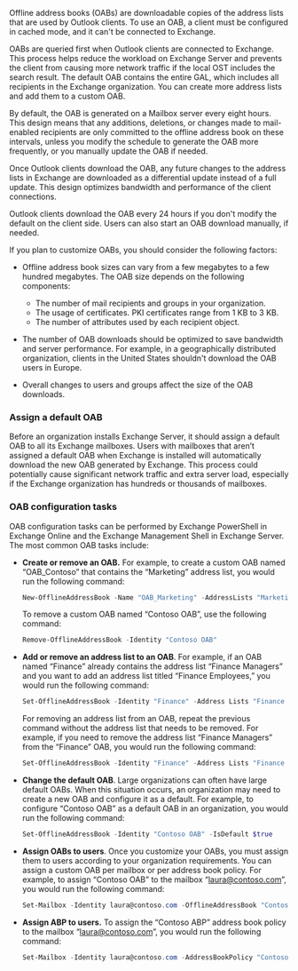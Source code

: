 Offline address books (OABs) are downloadable copies of the address lists that are used by Outlook clients. To use an OAB, a client must be configured in cached mode, and it can't be connected to Exchange.

OABs are queried first when Outlook clients are connected to Exchange. This process helps reduce the workload on Exchange Server and prevents the client from causing more network traffic if the local OST includes the search result. The default OAB contains the entire GAL, which includes all recipients in the Exchange organization. You can create more address lists and add them to a custom OAB.

By default, the OAB is generated on a Mailbox server every eight hours. This design means that any additions, deletions, or changes made to mail-enabled recipients are only committed to the offline address book on these intervals, unless you modify the schedule to generate the OAB more frequently, or you manually update the OAB if needed.

Once Outlook clients download the OAB, any future changes to the address lists in Exchange are downloaded as a differential update instead of a full update. This design optimizes bandwidth and performance of the client connections.

Outlook clients download the OAB every 24 hours if you don't modify the default on the client side. Users can also start an OAB download manually, if needed.

If you plan to customize OABs, you should consider the following factors:

 -  Offline address book sizes can vary from a few megabytes to a few hundred megabytes. The OAB size depends on the following components:
    
     -  The number of mail recipients and groups in your organization.
     -  The usage of certificates. PKI certificates range from 1 KB to 3 KB.
     -  The number of attributes used by each recipient object.
 -  The number of OAB downloads should be optimized to save bandwidth and server performance. For example, in a geographically distributed organization, clients in the United States shouldn't download the OAB users in Europe.
 -  Overall changes to users and groups affect the size of the OAB downloads.

### Assign a default OAB

Before an organization installs Exchange Server, it should assign a default OAB to all its Exchange mailboxes. Users with mailboxes that aren’t assigned a default OAB when Exchange is installed will automatically download the new OAB generated by Exchange. This process could potentially cause significant network traffic and extra server load, especially if the Exchange organization has hundreds or thousands of mailboxes.

### OAB configuration tasks

OAB configuration tasks can be performed by Exchange PowerShell in Exchange Online and the Exchange Management Shell in Exchange Server. The most common OAB tasks include:

 -  **Create or remove an OAB.** For example, to create a custom OAB named “OAB\_Contoso” that contains the “Marketing” address list, you would run the following command:
    
    ```powershell
    New-OfflineAddressBook -Name "OAB_Marketing" -AddressLists "Marketing"
    ```
    
    To remove a custom OAB named “Contoso OAB”, use the following command:
    
    ```powershell
    Remove-OfflineAddressBook -Identity "Contoso OAB"
    ```
 -  **Add or remove an address list to an OAB**. For example, if an OAB named “Finance” already contains the address list “Finance Managers” and you want to add an address list titled “Finance Employees,” you would run the following command:
    
    ```powershell
    Set-OfflineAddressBook -Identity "Finance" -Address Lists "Finance Managers,"Finance Employees"
    ```
    
    For removing an address list from an OAB, repeat the previous command without the address list that needs to be removed. For example, if you need to remove the address list “Finance Managers” from the “Finance” OAB, you would run the following command:
    
    ```powershell
    Set-OfflineAddressBook -Identity "Finance" -Address Lists "Finance Employees"
    ```
 -  **Change the default OAB**. Large organizations can often have large default OABs. When this situation occurs, an organization may need to create a new OAB and configure it as a default. For example, to configure “Contoso OAB” as a default OAB in an organization, you would run the following command:
    
    ```powershell
    Set-OfflineAddressBook -Identity "Contoso OAB" -IsDefault $true
    ```
 -  **Assign OABs to users**. Once you customize your OABs, you must assign them to users according to your organization requirements. You can assign a custom OAB per mailbox or per address book policy. For example, to assign “Contoso OAB” to the mailbox “laura@contoso.com”, you would run the following command:
    
    ```powershell
    Set-Mailbox -Identity laura@contoso.com -OfflineAddressBook "Contoso OAB"
    ```
 -  **Assign ABP to users.** To assign the “Contoso ABP” address book policy to the mailbox “laura@contoso.com”, you would run the following command:
    
    ```powershell
    Set-Mailbox -Identity laura@contoso.com -AddressBookPolicy "Contoso ABP"
    ```
